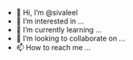 - 👋 Hi, I’m @sivaleel
- 👀 I’m interested in ...
- 🌱 I’m currently learning ...
- 💞️ I’m looking to collaborate on ...
- 📫 How to reach me ...

<!---
sivaleel/sivaleel is a ✨ special ✨ repository because its `README.md` (this file) appears on your GitHub profile.
You can click the Preview link to take a look at your changes.
--->

